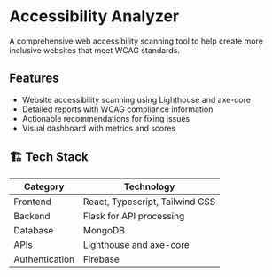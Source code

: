 # Accessibility Analyzer

A comprehensive web accessibility scanning tool to help create more inclusive websites that meet WCAG standards.

## Features

- Website accessibility scanning using Lighthouse and axe-core
- Detailed reports with WCAG compliance information
- Actionable recommendations for fixing issues
- Visual dashboard with metrics and scores

## 🏗️ Tech Stack

| Category      | Technology                                   |
|---------------|----------------------------------------------|
| Frontend      | React, Typescript, Tailwind CSS              |
| Backend       | Flask for API processing                     |
| Database      | MongoDB                                      |
| APIs          | Lighthouse and axe-core                      |
| Authentication | Firebase                                    |
